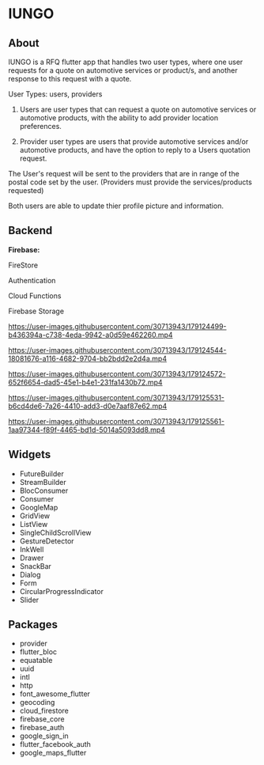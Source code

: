# IUNGO


## About

IUNGO is a RFQ flutter app that handles two user types, where one user requests for a quote on automotive services or product/s,
and another response to this request with a quote.

User Types: users, providers

1. Users are user types that can request a quote on automotive services or automotive products, with the ability to add provider location preferences.  

2. Provider user types are users that provide automotive services and/or automotive products, and have the option to reply to a Users quotation request. 

   
The User's request will be sent to the providers that are in range of the postal code set by the user. (Providers must provide the services/products requested)


Both users are able to update thier profile picture and information. 


## Backend 

**Firebase:**

FireStore 

Authentication 

Cloud Functions

Firebase Storage


https://user-images.githubusercontent.com/30713943/179124499-b436394a-c738-4eda-9942-a0d59e462260.mp4


https://user-images.githubusercontent.com/30713943/179124544-18081676-a116-4682-9704-bb2bdd2e2d4a.mp4


https://user-images.githubusercontent.com/30713943/179124572-652f6654-dad5-45e1-b4e1-231fa1430b72.mp4


https://user-images.githubusercontent.com/30713943/179125531-b6cd4de6-7a26-4410-add3-d0e7aaf87e62.mp4



https://user-images.githubusercontent.com/30713943/179125561-1aa97344-f89f-4465-bd1d-5014a5093dd8.mp4




## Widgets
* FutureBuilder
* StreamBuilder
* BlocConsumer
* Consumer 
* GoogleMap
* GridView
* ListView
* SingleChildScrollView
* GestureDetector
* InkWell
* Drawer
* SnackBar
* Dialog
* Form
* CircularProgressIndicator
* Slider



## Packages
* provider
* flutter_bloc
* equatable
* uuid
* intl
* http
* font_awesome_flutter
* geocoding
* cloud_firestore
* firebase_core
* firebase_auth
* google_sign_in
* flutter_facebook_auth
* google_maps_flutter


